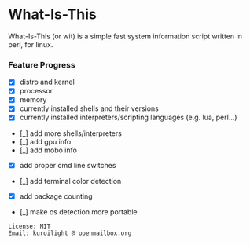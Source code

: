 What-Is-This
============
What-Is-This (or wit) is a simple fast system information script written in perl, for linux.

### Feature Progress

 - [x] distro and kernel
 - [x] processor
 - [x] memory
 - [x] currently installed shells and their versions
 - [x] currently installed interpreters/scripting languages (e.g. lua, perl...)
 - [_] add more shells/interpreters
 - [_] add gpu info
 - [_] add mobo info
 - [x] add proper cmd line switches
 - [_] add terminal color detection
 - [x] add package counting
 - [_] make os detection more portable


```
License: MIT
Email: kuroilight @ openmailbox.org
```
